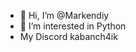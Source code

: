 - 👋 Hi, I’m @Markendiy
- 👀 I’m interested in Python
- My Discord kabanch4ik

<!---
Markendiy/Markendiy is a ✨ special ✨ repository because its `README.md` (this file) appears on your GitHub profile.
You can click the Preview link to take a look at your changes.
--->
